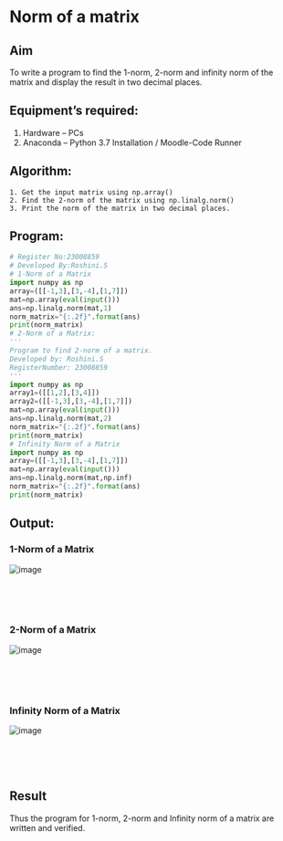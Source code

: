 # Norm of a matrix
## Aim
To write a program to find the 1-norm, 2-norm and infinity norm of the matrix and display the result in two decimal places.
## Equipment’s required:
1.	Hardware – PCs
2.	Anaconda – Python 3.7 Installation / Moodle-Code Runner
## Algorithm:
	1. Get the input matrix using np.array()   
    2. Find the 2-norm of the matrix using np.linalg.norm()
	3. Print the norm of the matrix in two decimal places.
## Program:
```Python
# Register No:23008859
# Developed By:Roshini.S
# 1-Norm of a Matrix
import numpy as np
array=([[-1,3],[3,-4],[1,7]])
mat=np.array(eval(input()))
ans=np.linalg.norm(mat,1)
norm_matrix="{:.2f}".format(ans)
print(norm_matrix)
# 2-Norm of a Matrix:
'''
Program to find 2-norm of a matrix.
Developed by: Roshini.S
RegisterNumber: 23008859
'''
import numpy as np
array1=([[1,2],[3,4]])
array2=([[-1,3],[3,-4],[1,7]])
mat=np.array(eval(input()))
ans=np.linalg.norm(mat,2)
norm_matrix="{:.2f}".format(ans)
print(norm_matrix)
# Infinity Norm of a Matrix
import numpy as np
array=([[-1,3],[3,-4],[1,7]])
mat=np.array(eval(input()))
ans=np.linalg.norm(mat,np.inf)
norm_matrix="{:.2f}".format(ans)
print(norm_matrix)
```
## Output:
### 1-Norm of a Matrix
![image](https://github.com/23008859/Norm-of-a-matrix/assets/139117979/a30ae969-efce-40b5-ad4d-81ce3b760b55)

<br>
<br>
<br>

### 2-Norm of a Matrix
![image](https://github.com/23008859/Norm-of-a-matrix/assets/139117979/776043ed-bd3f-4dac-ab1b-05315d2dbad7)

<br>
<br>
<br>

### Infinity Norm of a Matrix
![image](https://github.com/23008859/Norm-of-a-matrix/assets/139117979/86b1b8c1-369a-46d0-91ec-e18634bc4bc5)

<br>
<br>
<br>

## Result
Thus the program for 1-norm, 2-norm and Infinity norm of a matrix are written and verified.
